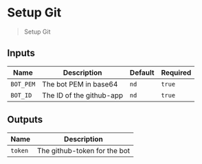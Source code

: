 
# Setup Git
> Setup Git


## Inputs
| Name | Description | Default | Required | 
| ---- | ----------- | ------- | -------- |
| `BOT_PEM` | The bot PEM in base64 | `nd` | `true` |
| `BOT_ID` | The ID of the github-app | `nd` | `true` |



## Outputs 
| Name | Description |
| ---- | ----------- |
| `token` | The github-token for the bot |

        